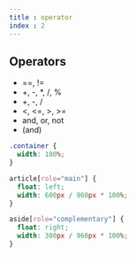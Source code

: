 ```yaml
---
title : operator
index : 2
---
```




## Operators

- ==, !=
- +, -, *, /, % 
- +, -, /
- <, <=, >, >=
- and, or, not
- (and)

```scss
.container {
  width: 100%;
}

article[role="main"] {
  float: left;
  width: 600px / 960px * 100%;
}

aside[role="complementary"] {
  float: right;
  width: 300px / 960px * 100%;
}
```


